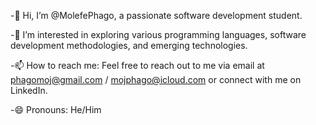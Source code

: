 -👋 Hi, I’m @MolefePhago, a passionate software development student.

-👀 I’m interested in exploring various programming languages, software development methodologies, and emerging technologies.

-📫 How to reach me: Feel free to reach out to me via email at phagomoj@gmail.com / mojphago@icloud.com or connect with me on LinkedIn.

-😄 Pronouns: He/Him
